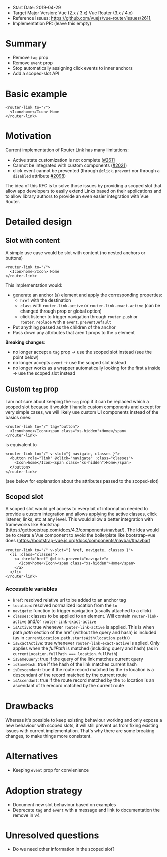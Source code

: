 - Start Date: 2019-04-29
- Target Major Version: Vue (2.x / 3.x) Vue Router (3.x / 4.x)
- Reference Issues: https://github.com/vuejs/vue-router/issues/2611,
- Implementation PR: (leave this empty)

# Summary

- Remove `tag` prop
- Remove `event` prop
- Stop automatically assigning click events to inner anchors
- Add a scoped-slot API

# Basic example

```vue
<router-link to="/">
  <Icon>home</Icon> Home
</router-link>
```

# Motivation

Current implementation of Router Link has many limitations:

- Active state customization is not complete ([#2611](https://github.com/vuejs/vue-router/issues/2611)
- Cannot be integrated with custom components ([#2021](https://github.com/vuejs/vue-router/issues/2021))
- click event cannot be prevented (through `@click.prevent` nor through a `disabled` attribute [#2098](https://github.com/vuejs/vue-router/pull/2098))

The idea of this RFC is to solve those issues by providing a scoped slot that allow app developers to easily extend Links based on their applications and to allow library authors to provide an even easier integration with Vue Router.

# Detailed design

## Slot with content

A simple use case would be slot with content (no nested anchors or buttons)

```vue
<router-link to="/">
  <Icon>home</Icon> Home
</router-link>
```

This implementation would:

- generate an anchor (`a`) element and apply the corresponding properties:
  - `href` with the destination
  - `class` with `router-link-active` or `router-link-exact-active` (can be changed through prop or global option)
  - click listener to trigger navigation through `router.push` or `router.replace` with a `event.preventDefault`
- Put anything passed as the children of the anchor
- Pass down any attributes that aren't props to the `a` element

**Breaking changes**:

- no longer accept a `tag` prop -> use the scoped slot instead (see the point below)
- no longer accepts `event` -> use the scoped slot instead
- no longer works as a wrapper automatically looking for the first `a` inside -> use the scoped slot instead

## Custom `tag` prop

I am not sure about keeping the `tag` prop if it can be replaced which a scoped slot because it wouldn't handle custom components and except for very simple cases, we will likely use custom UI components instead of the basics ones:

```vue
<router-link to="/" tag="button">
  <Icon>home</Icon><span class="xs-hidden">Home</span>
</router-link>
```

is equivalent to

```vue
<router-link to="/" v-slot="{ navigate, classes }">
  <button role="link" @click="navigate" :class="classes">
    <Icon>home</Icon><span class="xs-hidden">Home</span>
  </button>
</router-link>
```

(see below for explanation about the attributes passed to the scoped-slot)

## Scoped slot

A scoped slot would get access to every bit of information needed to provide a custom integration and allows applying the active classes, click listener, links, etc at any level. This would allow a better integration with frameworks like Bootstrap (https://getbootstrap.com/docs/4.3/components/navbar/). The idea would be to create a Vue component to avoid the boilerplate like bootstrap-vue does (https://bootstrap-vue.js.org/docs/components/navbar/#navbar)

```vue
<router-link to="/" v-slot="{ href, navigate, classes }">
  <li :class="classes">
    <a :href="href" @click.prevent="navigate">
      <Icon>home</Icon><span class="xs-hidden">Home</span>
    </a>
  </li>
</router-link>
```

### Accessible variables

- `href`: resolved relative url to be added to an anchor tag
- `location`: resolved normalized location from the `to`
- `navigate`: function to trigger navigation (usually attached to a click)
- `classes`: classes to be applied to an element. Will contain `router-link-active` and/or `router-link-exact-active`
- `isActive`: true whenever `router-link-active` is applied. This is when path _path_ section of the href (without the query and hash) is included (as in `currentLocation.path.startsWith(location.path)`)
- `isExactActive`: true whenever `router-link-exact-active` is aplied. Only applies when the _fullPath_ is matched (including query and hash) (as in `currentLocation.fullPath === location.fullPath`)
- `isSameQuery`: true if the query of the link matches current query
- `isSameHash`: true if the hash of the link matches current hash
- `isDescendant`: true if the route record matched by the `to` location is a descendant of the record matched by the current route
- `isAscendant`: true if the route record matched by the `to` location is an ascendant of th erecord matched by the current route

# Drawbacks

Whereas it's possible to keep existing behaviour working and only expose a new behaviour with scoped slots, it will still prevent us from fixing existing issues with current implementation. That's why there are some breaking changes, to make things more consistent.

# Alternatives

- Keeping `event` prop for convienience

# Adoption strategy

- Document new slot behaviour based on examples
- Deprecate `tag` and `event` with a message and link to documentation the remove in v4

# Unresolved questions

- Do we need other information in the scoped slot?
